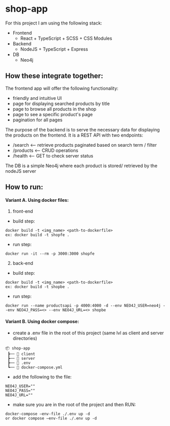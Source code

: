 # shop-app
For this project I am using the following stack:
* Frontend
  * React + TypeScript + SCSS + CSS Modules
* Backend
  * NodeJS + TypeScript + Express
* DB
  * Neo4j

## How these integrate together:
The frontend app will offer the following functionality:
* friendly and intuitive UI
* page for displaying searched products by title
* page to browse all products in the shop
* page to see a specific product's page
* pagination for all pages

The purpose of the backend is to serve the necessary data for displaying the products on the frontend. It is a REST API with two endpoints:
* /search   <-- retrieve products paginated based on search term / filter
* /products <-- CRUD operations
* /health   <-- GET to check server status

The DB is a simple Neo4j where each product is stored/ retrieved by the nodeJS server

## How to run:
#### Variant A. Using docker files:
1. front-end
* build step:
```
docker build -t <img_name> <path-to-dockerfile>
ex: docker build -t shopfe .
```
* run step:
```
docker run -it --rm -p 3000:3000 shopfe
```
2. back-end
* build step:
```
docker build -t <img_name> <path-to-dockerfile>
ex: docker build -t shopbe .
```
* run step:
```
docker run --name productsapi -p 4000:4000 -d --env NEO4J_USER=neo4j --env NEO4J_PASS=<> --env NEO4J_URL=<> shopbe
```

#### Variant B. Using docker compose:
* create a .env file in the root of this project (same lvl as client and server directories)
```
📦 shop-app
 ┣── 📂 client
 ┣── 📂 server
 ┣── 📜 .env
 ┗── 📜 docker-compose.yml
```
* add the following to the file:
```
NEO4J_USER=""
NEO4J_PASS=""
NEO4J_URL=""
```
* make sure you are in the root of the project and then RUN:
```
docker-compose —env-file ./.env up -d 
or docker compose —env-file ./.env up -d
```
